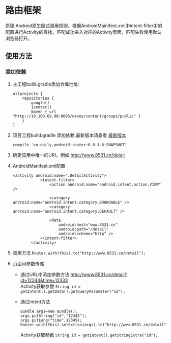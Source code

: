 # 路由框架
原理:Android原生隐式调用规则。根据AndroidMainifest.xml中intent-filter中的配置进行Activity的查找，匹配成功进入对应的Activity页面，匹配失败使用默认浏览器打开。
## 使用方法

### 添加依赖
1. 主工程build.gradle添加仓库地址:
	
	```
	allprojects {
	    repositories {
	        google()
	        jcenter()
	        maven { url "http://10.100.62.98:8086/nexus/content/groups/public" }
	    }
	}
	```
2. 项目工程build.gradle 添加依赖,最新版本请查看 [最新版本](http://10.100.62.98:8086/nexus/#nexus-search;gav~cn.daily.android~router~~~)

	```
	compile 'cn.daily.android:router:0.0.1.6-SNAPSHOT'
	```
3. 确定应用中唯一的URI。例如:http://www.8531.cn/detail
4. AndroidManifest.xml配置

	```
	<activity android:name=".DetailActivity">
	            <intent-filter>
	                <action android:name="android.intent.action.VIEW" />
	
	                <category android:name="android.intent.category.BROWSABLE" />
	                <category android:name="android.intent.category.DEFAULT" />
	
	                <data
	                    android:host="www.8531.cn"
	                    android:path="/detail"
	                    android:scheme="http" />
	            </intent-filter>
	        </activity>
	```
        
5. 调用方法 ``Router.with(this).to("http://www.8531.cn/detail");``
6. 页面间参数传递

	* 通过URL中添加参数方法 http://www.8531.cn/detail?id=12244&time=12333  
	 	   Activity获取参数  ``String id = getIntent().getData().getQueryParameter("id");``
	* 通过intent方法
	
		```
		Bundle args=new Bundle();
		args.putString("id","12345");
		args.putLong("time",12345);
		Router.with(this).setExtras(args).to("http://www.8531.cn/detail");
		```
		Activity获取参数 ``String id = getIntent().getStringExtra("id");``